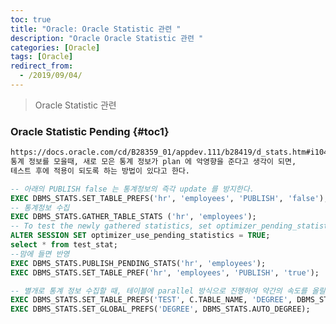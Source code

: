 ```yaml
---
toc: true
title: "Oracle: Oracle Statistic 관련 "
description: "Oracle Oracle Statistic 관련 "
categories: [Oracle]
tags: [Oracle]
redirect_from:
  - /2019/09/04/
---
```


> Oracle Statistic 관련 

### Oracle Statistic Pending {#toc1}

```md
https://docs.oracle.com/cd/B28359_01/appdev.111/b28419/d_stats.htm#i1049486  내용 참고
통계 정보를 모을때, 새로 모은 통계 정보가 plan 에 악영향을 준다고 생각이 되면,
테스트 후에 적용이 되도록 하는 방법이 있다고 한다.
```
```sql
-- 아래의 PUBLISH false 는 통계정보의 즉각 update 를 방지한다. 
EXEC DBMS_STATS.SET_TABLE_PREFS('hr', 'employees', 'PUBLISH', 'false');
-- 통계정보 수집
EXEC DBMS_STATS.GATHER_TABLE_STATS ('hr', 'employees');
-- To test the newly gathered statistics, set optimizer_pending_statistics to TRUE in a session and run sample queries.
ALTER SESSION SET optimizer_use_pending_statistics = TRUE;
select * from test_stat;
--맘에 들면 반영
EXEC DBMS_STATS.PUBLISH_PENDING_STATS('hr', 'employees');
EXEC DBMS_STATS.SET_TABLE_PREF('hr', 'employees', 'PUBLISH', 'true'); 

-- 별개로 통계 정보 수집할 때, 테이블에 parallel 방식으로 진행하여 약간의 속도를 올릴수 있다.
EXEC DBMS_STATS.SET_TABLE_PREFS('TEST', C.TABLE_NAME, 'DEGREE', DBMS_STATS.AUTO_DEGREE);
EXEC DBMS_STATS.SET_GLOBAL_PREFS('DEGREE', DBMS_STATS.AUTO_DEGREE);
```

[^1]: This is a footnote.

[kramdown]: https://kramdown.gettalong.org/
[My Blog]: https://marindie.github.io